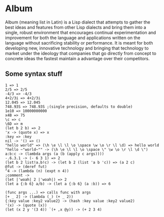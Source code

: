 # Album

Album (meaning list in Latin) is a Lisp dialect that attempts to gather the best
ideas and features from other Lisp dialects and bring them into a single, robust
environment that encourages continual experimentation and improvement for both
the language and applications written on the language without sacrificing
stability or performance. It is meant for both developing new, innovative
technology and bringing that technology to market under the ideology that
companies that go directly from concept to concrete ideas the fastest maintain a
advantage over their competitors.

## Some syntax stuff

```
1 => 1
2/5 => 2/5
-4/3 => -4/3
4+2/3i => 4+2/3i
12.045 => 12.045
748.93S => 748.93S ;(single precision, defaults to double)
1e10 => 10000000000
x4B => 75
\c => c
\6D => m
(let b 2 b) => 2
'x -> (quote x) => x
:key => :key
nil -> '() => ()
"hello world" => (\h \e \l \l \o \space \w \o \r \l \d) => hello world
"hello ~"world~"" -> (\h \e \l \l \o \space \" \w \o \r \l \d \")
a:b:c -> (lambda args (a (b (apply c args))))
-.6.3.1 -> (- 6 3 1) => 2
(let b 2 list!a.b!c) -> (let b 2 (list 'a b 'c)) => (a 2 c)
@fut -> (deref fut)
^4 -> (lambda (n) (expt n 4))
;comment ->
(let |'woah| 2 |'woah|) => 2
(let a {:b 6} a/b) -> (let a {:b 6} (a :b)) => 6

(func args ...) => calls func with args
[+ _ 2] -> (lambda (_) (+ _ 2))
{:key value :key2 value2} -> (hash :key value :key2 value2)
'(x) -> (quote (x))
(let (x 2 y '(3 4)) `(+ ,x @y)) -> (+ 2 3 4)
```